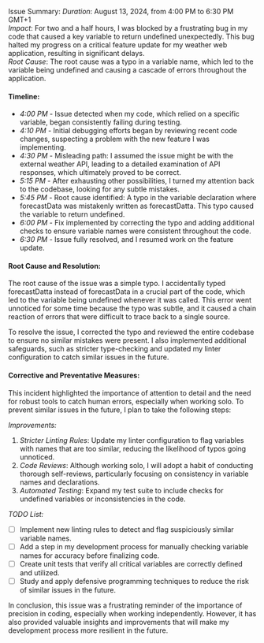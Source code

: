  Issue Summary:
*Duration*: August 13, 2024, from 4:00 PM to 6:30 PM GMT+1  
*Impact*: For two and a half hours, I was blocked by a frustrating bug in my code that caused a key variable to return undefined unexpectedly. This bug halted my progress on a critical feature update for my weather web application, resulting in significant delays.  
*Root Cause*: The root cause was a typo in a variable name, which led to the variable being undefined and causing a cascade of errors throughout the application.

#### Timeline:
- *4:00 PM* - Issue detected when my code, which relied on a specific variable, began consistently failing during testing.
- *4:10 PM* - Initial debugging efforts began by reviewing recent code changes, suspecting a problem with the new feature I was implementing.
- *4:30 PM* - Misleading path: I assumed the issue might be with the external weather API, leading to a detailed examination of API responses, which ultimately proved to be correct.
- *5:15 PM* - After exhausting other possibilities, I turned my attention back to the codebase, looking for any subtle mistakes.
- *5:45 PM* - Root cause identified: A typo in the variable declaration where forecastData was mistakenly written as forecastDatta. This typo caused the variable to return undefined.
- *6:00 PM* - Fix implemented by correcting the typo and adding additional checks to ensure variable names were consistent throughout the code.
- *6:30 PM* - Issue fully resolved, and I resumed work on the feature update.

#### Root Cause and Resolution:
The root cause of the issue was a simple typo. I accidentally typed forecastDatta instead of forecastData in a crucial part of the code, which led to the variable being undefined whenever it was called. This error went unnoticed for some time because the typo was subtle, and it caused a chain reaction of errors that were difficult to trace back to a single source.

To resolve the issue, I corrected the typo and reviewed the entire codebase to ensure no similar mistakes were present. I also implemented additional safeguards, such as stricter type-checking and updated my linter configuration to catch similar issues in the future.

#### Corrective and Preventative Measures:
This incident highlighted the importance of attention to detail and the need for robust tools to catch human errors, especially when working solo. To prevent similar issues in the future, I plan to take the following steps:

*Improvements:*
1. *Stricter Linting Rules*: Update my linter configuration to flag variables with names that are too similar, reducing the likelihood of typos going unnoticed.
2. *Code Reviews*: Although working solo, I will adopt a habit of conducting thorough self-reviews, particularly focusing on consistency in variable names and declarations.
3. *Automated Testing*: Expand my test suite to include checks for undefined variables or inconsistencies in the code.

*TODO List:*
- [ ] Implement new linting rules to detect and flag suspiciously similar variable names.
- [ ] Add a step in my development process for manually checking variable names for accuracy before finalizing code.
- [ ] Create unit tests that verify all critical variables are correctly defined and utilized.
- [ ] Study and apply defensive programming techniques to reduce the risk of similar issues in the future.

In conclusion, this issue was a frustrating reminder of the importance of precision in coding, especially when working independently. However, it has also provided valuable insights and improvements that will make my development process more resilient in the future.
